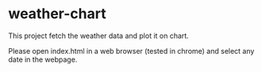 # weather-chart
This project fetch the weather data and plot it on chart.

Please open index.html in a web browser (tested in chrome) and select any date in the webpage.
